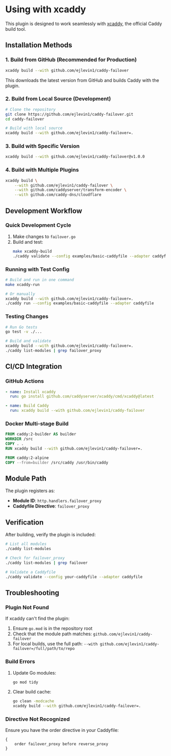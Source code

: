 # Using with xcaddy

This plugin is designed to work seamlessly with [xcaddy](https://github.com/caddyserver/xcaddy), the official Caddy build tool.

## Installation Methods

### 1. Build from GitHub (Recommended for Production)

```bash
xcaddy build --with github.com/ejlevin1/caddy-failover
```

This downloads the latest version from GitHub and builds Caddy with the plugin.

### 2. Build from Local Source (Development)

```bash
# Clone the repository
git clone https://github.com/ejlevin1/caddy-failover.git
cd caddy-failover

# Build with local source
xcaddy build --with github.com/ejlevin1/caddy-failover=.
```

### 3. Build with Specific Version

```bash
xcaddy build --with github.com/ejlevin1/caddy-failover@v1.0.0
```

### 4. Build with Multiple Plugins

```bash
xcaddy build \
    --with github.com/ejlevin1/caddy-failover \
    --with github.com/caddyserver/transform-encoder \
    --with github.com/caddy-dns/cloudflare
```

## Development Workflow

### Quick Development Cycle

1. Make changes to `failover.go`
2. Build and test:
   ```bash
   make xcaddy-build
   ./caddy validate --config examples/basic-caddyfile --adapter caddyfile
   ```

### Running with Test Config

```bash
# Build and run in one command
make xcaddy-run

# Or manually
xcaddy build --with github.com/ejlevin1/caddy-failover=.
./caddy run --config examples/basic-caddyfile --adapter caddyfile
```

### Testing Changes

```bash
# Run Go tests
go test -v ./...

# Build and validate
xcaddy build --with github.com/ejlevin1/caddy-failover=.
./caddy list-modules | grep failover_proxy
```

## CI/CD Integration

### GitHub Actions

```yaml
- name: Install xcaddy
  run: go install github.com/caddyserver/xcaddy/cmd/xcaddy@latest

- name: Build Caddy
  run: xcaddy build --with github.com/ejlevin1/caddy-failover
```

### Docker Multi-stage Build

```dockerfile
FROM caddy:2-builder AS builder
WORKDIR /src
COPY . .
RUN xcaddy build --with github.com/ejlevin1/caddy-failover=.

FROM caddy:2-alpine
COPY --from=builder /src/caddy /usr/bin/caddy
```

## Module Path

The plugin registers as:
- **Module ID**: `http.handlers.failover_proxy`
- **Caddyfile Directive**: `failover_proxy`

## Verification

After building, verify the plugin is included:

```bash
# List all modules
./caddy list-modules

# Check for failover_proxy
./caddy list-modules | grep failover

# Validate a Caddyfile
./caddy validate --config your-caddyfile --adapter caddyfile
```

## Troubleshooting

### Plugin Not Found

If xcaddy can't find the plugin:
1. Ensure `go.mod` is in the repository root
2. Check that the module path matches: `github.com/ejlevin1/caddy-failover`
3. For local builds, use the full path: `--with github.com/ejlevin1/caddy-failover=/full/path/to/repo`

### Build Errors

1. Update Go modules:
   ```bash
   go mod tidy
   ```

2. Clear build cache:
   ```bash
   go clean -modcache
   xcaddy build --with github.com/ejlevin1/caddy-failover=.
   ```

### Directive Not Recognized

Ensure you have the order directive in your Caddyfile:
```caddyfile
{
    order failover_proxy before reverse_proxy
}
```
